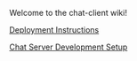 Welcome to the chat-client wiki!

[Deployment Instructions](https://github.com/MissionBit/chat-client/wiki/Deploying-the-Application)

[Chat Server Development Setup](https://github.com/MissionBit/chat-client/wiki/Developing-the-Chat-Server)



